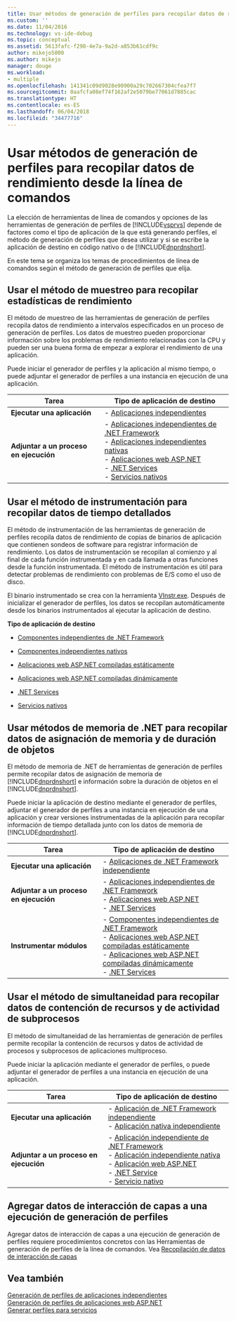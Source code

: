 ```yaml
---
title: Usar métodos de generación de perfiles para recopilar datos de rendimiento desde la línea de comandos | Microsoft Docs
ms.custom: ''
ms.date: 11/04/2016
ms.technology: vs-ide-debug
ms.topic: conceptual
ms.assetid: 5613fafc-f298-4e7a-9a2d-a853b61cdf9c
author: mikejo5000
ms.author: mikejo
manager: douge
ms.workload:
- multiple
ms.openlocfilehash: 141341c09d9028e90900a29c702667304cfea7f7
ms.sourcegitcommit: 0aafcfa08ef74f162af2e5079be77061d7885cac
ms.translationtype: HT
ms.contentlocale: es-ES
ms.lasthandoff: 06/04/2018
ms.locfileid: "34477716"
---
```

# <a name="use-profiling-methods-to-collect-performance-data-from-the-command-line"></a>Usar métodos de generación de perfiles para recopilar datos de rendimiento desde la línea de comandos
La elección de herramientas de línea de comandos y opciones de las herramientas de generación de perfiles de [!INCLUDE[vsprvs](../code-quality/includes/vsprvs_md.md)] depende de factores como el tipo de aplicación de la que está generando perfiles, el método de generación de perfiles que desea utilizar y si se escribe la aplicación de destino en código nativo o de [!INCLUDE[dnprdnshort](../code-quality/includes/dnprdnshort_md.md)].  
  
 En este tema se organiza los temas de procedimientos de línea de comandos según el método de generación de perfiles que elija.  
  
## <a name="use-the-sampling-method-to-collect-performance-statistics"></a>Usar el método de muestreo para recopilar estadísticas de rendimiento  
 El método de muestreo de las herramientas de generación de perfiles recopila datos de rendimiento a intervalos especificados en un proceso de generación de perfiles. Los datos de muestreo pueden proporcionar información sobre los problemas de rendimiento relacionadas con la CPU y pueden ser una buena forma de empezar a explorar el rendimiento de una aplicación.  
  
 Puede iniciar el generador de perfiles y la aplicación al mismo tiempo, o puede adjuntar el generador de perfiles a una instancia en ejecución de una aplicación.  
  
|Tarea|Tipo de aplicación de destino|  
|----------|-----------------------------|  
|**Ejecutar una aplicación**|-   [Aplicaciones independientes](../profiling/how-to-launch-a-stand-alone-application-with-the-profiler-and-collect-application-statistics-by-using-the-command-line.md)|  
|**Adjuntar a un proceso en ejecución**|-   [Aplicaciones independientes de .NET Framework](../profiling/how-to-attach-the-profiler-to-a-dotnet-app-and-collect-application-statistics.md)<br />-   [Aplicaciones independientes nativas](../profiling/how-to-attach-the-profiler-to-a-native-stand-alone-application-and-collect-application-statistics-by-using-the-command-line.md)<br />-   [Aplicaciones web ASP.NET](../profiling/how-to-attach-the-profiler-to-an-aspnet-web-application-to-collect-application-statistics-by-using-the-command-line.md)<br />-   [.NET Services](../profiling/how-to-attach-the-profiler-to-a-dotnet-service-to-collect-application-statistics-by-using-the-command-line.md)<br />-   [Servicios nativos](../profiling/how-to-attach-the-profiler-to-a-native-service-to-collect-application-statistics-by-using-the-command-line.md)|  
  
## <a name="use-the-instrumentation-method-to-collect-detailed-timing-data"></a>Usar el método de instrumentación para recopilar datos de tiempo detallados  
 El método de instrumentación de las herramientas de generación de perfiles recopila datos de rendimiento de copias de binarios de aplicación que contienen sondeos de software para registrar información de rendimiento. Los datos de instrumentación se recopilan al comienzo y al final de cada función instrumentada y en cada llamada a otras funciones desde la función instrumentada. El método de instrumentación es útil para detectar problemas de rendimiento con problemas de E/S como el uso de disco.  
  
 El binario instrumentado se crea con la herramienta [VInstr.exe](../profiling/vsinstr.md). Después de inicializar el generador de perfiles, los datos se recopilan automáticamente desde los binarios instrumentados al ejecutar la aplicación de destino.  
  
 **Tipo de aplicación de destino**  
  
-   [Componentes independientes de .NET Framework](../profiling/how-to-instrument-a-stand-alone-dotnet-framework-component-and-collect-timing-data-with-the-profiler-from-the-command-line.md)  
  
-   [Componentes independientes nativos](../profiling/how-to-instrument-a-native-stand-alone-component-and-collect-timing-data-with-the-profiler-from-the-command-line.md)  
  
-   [Aplicaciones web ASP.NET compiladas estáticamente](../profiling/how-to-instrument-statically-compiled-aspnet-and-collect-detailed-timing-data.md)  
  
-   [Aplicaciones web ASP.NET compiladas dinámicamente](../profiling/how-to-instrument-a-dynamically-compiled-aspnet-app-and-collect-timing-data.md)  
  
-   [.NET Services](../profiling/how-to-instrument-a-dotnet-service-and-collect-detailed-timing-data-by-using-the-profiler-command-line.md)  
  
-   [Servicios nativos](../profiling/how-to-instrument-a-native-service-and-collect-detailed-timing-data-by-using-the-profiler-command-line.md)  
  
## <a name="use-net-memory-methods-to-collect-memory-allocation-and-object-lifetime-data"></a>Usar métodos de memoria de .NET para recopilar datos de asignación de memoria y de duración de objetos  
 El método de memoria de .NET de herramientas de generación de perfiles permite recopilar datos de asignación de memoria de [!INCLUDE[dnprdnshort](../code-quality/includes/dnprdnshort_md.md)] e información sobre la duración de objetos en el [!INCLUDE[dnprdnshort](../code-quality/includes/dnprdnshort_md.md)].  
  
 Puede iniciar la aplicación de destino mediante el generador de perfiles, adjuntar el generador de perfiles a una instancia en ejecución de una aplicación y crear versiones instrumentadas de la aplicación para recopilar información de tiempo detallada junto con los datos de memoria de [!INCLUDE[dnprdnshort](../code-quality/includes/dnprdnshort_md.md)].  
  
|Tarea|Tipo de aplicación de destino|  
|----------|-----------------------------|  
|**Ejecutar una aplicación**|-   [Aplicaciones de .NET Framework independiente](../profiling/how-to-launch-a-stand-alone-dotnet-framework-application-with-the-profiler-to-collect-memory-data-by-using-the-command-line.md)|  
|**Adjuntar a un proceso en ejecución**|-   [Aplicaciones independientes de .NET Framework](../profiling/how-to-attach-the-profiler-to-a-dotnet-framework-stand-alone-application-to-collect-memory-data-by-using-the-command-line.md)<br />-   [Aplicaciones web ASP.NET](../profiling/how-to-attach-the-profiler-to-an-aspnet-web-application-to-collect-memory-data-by-using-the-command-line.md)<br />-   [.NET Services](../profiling/how-to-attach-the-profiler-to-a-dotnet-service-to-collect-memory-data-by-using-the-command-line.md)|  
|**Instrumentar módulos**|-   [Componentes independientes de .NET Framework](../profiling/how-to-instrument-a-dotnet-framework-component-and-collect-memory-data.md)<br />-   [Aplicaciones web ASP.NET compiladas estáticamente](../profiling/how-to-instrument-a-statically-compiled-aspnet-web-application-and-collect-memory-data-by-using-the-profiler-command-line.md)<br />-   [Aplicaciones web ASP.NET compiladas dinámicamente](../profiling/how-to-instrument-a-dynamically-compiled-aspnet-web-application-and-collect-memory-data.md)<br />-   [.NET Services](../profiling/how-to-instrument-a-dotnet-framework-service-and-collect-memory-data-by-using-the-profiler-command-line.md)|  
  
## <a name="use-the-concurrency-method-to-collect-resource-contention-and-thread-activity-data"></a>Usar el método de simultaneidad para recopilar datos de contención de recursos y de actividad de subprocesos  
 El método de simultaneidad de las herramientas de generación de perfiles permite recopilar la contención de recursos y datos de actividad de procesos y subprocesos de aplicaciones multiproceso.  
  
 Puede iniciar la aplicación mediante el generador de perfiles, o puede adjuntar el generador de perfiles a una instancia en ejecución de una aplicación.  
  
|Tarea|Tipo de aplicación de destino|  
|----------|-----------------------------|  
|**Ejecutar una aplicación**|-   [Aplicación de .NET Framework independiente](../profiling/how-to-launch-a-stand-alone-dotnet-framework-app-to-collect-concurrency-data.md)<br />-   [Aplicación nativa independiente](../profiling/how-to-launch-a-stand-alone-native-application-with-the-profiler-to-collect-concurrency-data-by-using-the-command-line.md)|  
|**Adjuntar a un proceso en ejecución**|-   [Aplicación independiente de .NET Framework](../profiling/how-to-attach-the-profiler-to-a-dotnet-app-and-collect-concurrency-data.md)<br />-   [Aplicación independiente nativa](../profiling/how-to-attach-the-profiler-to-a-native-stand-alone-application-and-collect-concurrency-data-by-using-the-command-line.md)<br />-   [Aplicación web ASP.NET](../profiling/how-to-attach-the-profiler-to-an-aspnet-web-application-to-collect-concurrency-data-by-using-the-command-line.md)<br />-   [.NET Service](../profiling/how-to-attach-the-profiler-to-a-dotnet-service-to-collect-concurrency-data-by-using-the-command-line.md)<br />-   [Servicio nativo](../profiling/how-to-attach-the-profiler-to-a-native-service-to-collect-concurrency-data-by-using-the-command-line.md)|  
  
## <a name="add-tier-interaction-data-to-a-profiling-run"></a>Agregar datos de interacción de capas a una ejecución de generación de perfiles  
 Agregar datos de interacción de capas a una ejecución de generación de perfiles requiere procedimientos concretos con las Herramientas de generación de perfiles de la línea de comandos. Vea [Recopilación de datos de interacción de capas](../profiling/adding-tier-interaction-data-from-the-command-line.md)  
  
## <a name="see-also"></a>Vea también  
 [Generación de perfiles de aplicaciones independientes](../profiling/command-line-profiling-of-stand-alone-applications.md)   
 [Generación de perfiles de aplicaciones web ASP.NET](../profiling/command-line-profiling-of-aspnet-web-applications.md)   
 [Generar perfiles para servicios](../profiling/command-line-profiling-of-services.md)